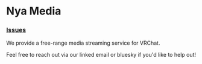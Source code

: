 # Nya Media

### [Issues](https://github.com/NyaMedia/issues)

We provide a free-range media streaming service for VRChat.

Feel free to reach out via our linked email or bluesky if you'd like to help out!

